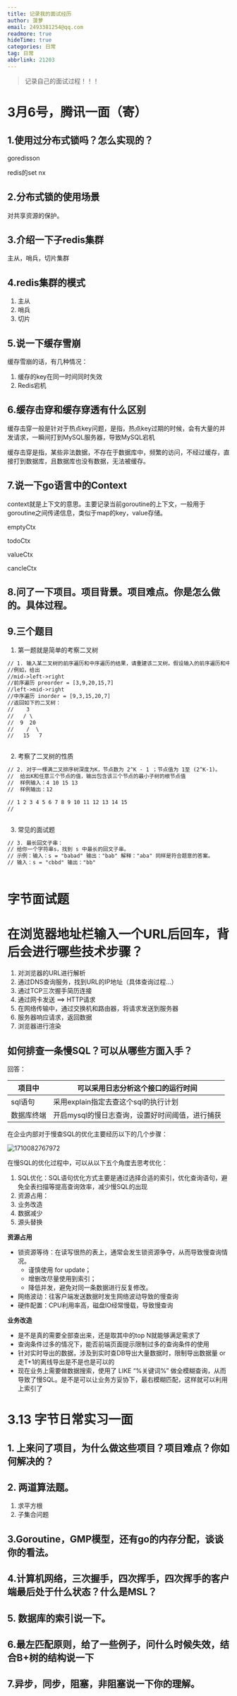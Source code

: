 ```yaml
---
title: 记录我的面试经历
author: 菠萝
email: 2493381254@qq.com
readmore: true
hideTime: true
categories: 日常
tag: 日常
abbrlink: 21203
---
```


> 记录自己的面试过程！！！

<!-- more -->

# 3月6号，腾讯一面（寄）

## 1.使用过分布式锁吗？怎么实现的？

goredisson

redis的set nx





## 2.分布式锁的使用场景

对共享资源的保护。





## 3.介绍一下子redis集群

主从，哨兵，切片集群



## 4.redis集群的模式

1. 主从
2. 哨兵
3. 切片





## 5.说一下缓存雪崩

缓存雪崩的话，有几种情况： 

1. 缓存的key在同一时间同时失效
2. Redis宕机





## 6.缓存击穿和缓存穿透有什么区别

缓存击穿一般是针对于热点key问题，是指，热点key过期的时候，会有大量的并发请求，一瞬间打到MySQL服务器，导致MySQL宕机

缓存击穿是指，某些非法数据，不存在于数据库中，频繁的访问，不经过缓存，直接打到数据库，且数据库也没有数据，无法被缓存。





## 7.说一下go语言中的Context

context就是上下文的意思。主要记录当前goroutine的上下文，一般用于goroutine之间传递信息，类似于map的key，value存储。

emptyCtx

todoCtx

valueCtx

cancleCtx



## 8.问了一下项目。项目背景。项目难点。你是怎么做的。具体过程。







## 9.三个题目

1. 第一题就是简单的考察二叉树

```reStructuredText
// 1. 输入某二叉树的前序遍历和中序遍历的结果，请重建该二叉树。假设输入的前序遍历和中序遍历的结果中都不含重复的数字。
//例如，给出
//mid->left->right
//前序遍历 preorder = [3,9,20,15,7]
//left->mid->right
//中序遍历 inorder = [9,3,15,20,7]
//返回如下的二叉树：
//    3
//   / \
//  9  20
//    /  \
//   15   7
```

~~~go

~~~









2. 考察了二叉树的性质

```reStructuredText
// 2. 对于一棵满二叉排序树深度为K，节点数为 2^K - 1 ；节点值为 1至 (2^K-1)。
//  给出K和任意三个节点的值，输出包含该三个节点的最小子树的根节点值
//  样例输入：4 10 15 13
//  样例输出：12

// 1 2 3 4 5 6 7 8 9 10 11 12 13 14 15
//
```

~~~go

~~~









3. 常见的面试题

```reStructuredText
// 3. 最长回文子串：
// 给你一个字符串s，找到 s 中最长的回文子串。
// 示例：输入：s = "babad" 输出："bab" 解释："aba" 同样是符合题意的答案。
// 输入：s = "cbbd" 输出："bb"
```

~~~go

~~~











# 字节面试题



# 在浏览器地址栏输入一个URL后回车，背后会进行哪些技术步骤？

1. 对浏览器的URL进行解析
2. 通过DNS查询服务，找到URL的IP地址（具体查询过程...）
3. 通过TCP三次握手简历连接
4. 通过网卡发送 ==> HTTP请求
5. 在网络传输中，通过交换机和路由器，将请求发送到服务器
6. 服务器响应请求，返回数据
7. 浏览器进行渲染





## 如何排查一条慢SQL？可以从哪些方面入手？

回答：

| 项目中 | 可以采用日志分析这个接口的运行时间 |
| ---- | ---- |
| sql语句 | 采用explain指定去查这个sql的执行计划 |
| 数据库终端 | 开启mysql的慢日志查询，设置好时间阈值，进行捕获 |



在企业内部对于慢查SQL的优化主要经历以下的几个步骤：

![1710082767972](Go面试题/1710082767972.png)

在慢SQL的优化过程中，可以从以下五个角度去思考优化：

1. SQL优化：SQL语句优化方式主要是通过选择合适的索引，优化查询语句，避免全表扫描等提高查询效率，减少慢SQL的出现
2. 资源占用： 
3. 业务改造
4. 数据减少
5. 源头替换



**资源占用** 

- 锁资源等待：在读写很热的表上，通常会发生锁资源争夺，从而导致慢查询情况。
  - 谨慎使用 for update；
  - 增删改尽量使用到索引；
  - 降低并发，避免对同一条数据进行反复修改。
- 网络波动：往客户端发送数据时发生网络波动导致的慢查询
- 硬件配置：CPU利用率高，磁盘IO经常慢载，导致慢查询

**业务改造**

- 是不是真的需要全部查出来，还是取其中的top N就能够满足需求了
- 查询条件过多的情况下，能否前端页面提示限制过多的查询条件的使用
- 针对实时导出的数据，涉及到实时查DB导出大量数据时，限制导出数据量 or 走T+1的离线导出是不是也是可以的
- 现在业务上需要做数据搜索，使用了 LIKE “%关键词%” 做全模糊查询，从而导致了慢SQL。是不是可以让业务方妥协下，最右模糊匹配，这样就可以利用上索引了







# 3.13 字节日常实习一面

## 1. 上来问了项目，为什么做这些项目？项目难点？你如何解决的？





## 2. 两道算法题。

1. 求平方根
2. 子集合问题





## 3.Goroutine，GMP模型，还有go的内存分配，谈谈你的看法。







## 4.计算机网络，三次握手，四次挥手，四次挥手的客户端最后处于什么状态？什么是MSL？





## 5. 数据库的索引说一下。









## 6.最左匹配原则，给了一些例子，问什么时候失效，结合B+树的结构说一下









## 7.异步，同步，阻塞，非阻塞说一下你的理解。











